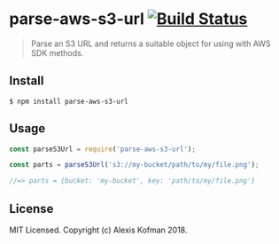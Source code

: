 # parse-aws-s3-url [![Build Status](https://travis-ci.org/akofman/parse-aws-s3-url.svg?branch=master)](https://travis-ci.org/akofman/parse-aws-s3-url)

> Parse an S3 URL and returns a suitable object for using with AWS SDK methods.


## Install

```
$ npm install parse-aws-s3-url
```

## Usage

```js
const parseS3Url = require('parse-aws-s3-url');

const parts = parseS3Url('s3://my-bucket/path/to/my/file.png');

//=> parts = {bucket: 'my-bucket', key: 'path/to/my/file.png'}
```

## License

MIT Licensed. Copyright (c) Alexis Kofman 2018.